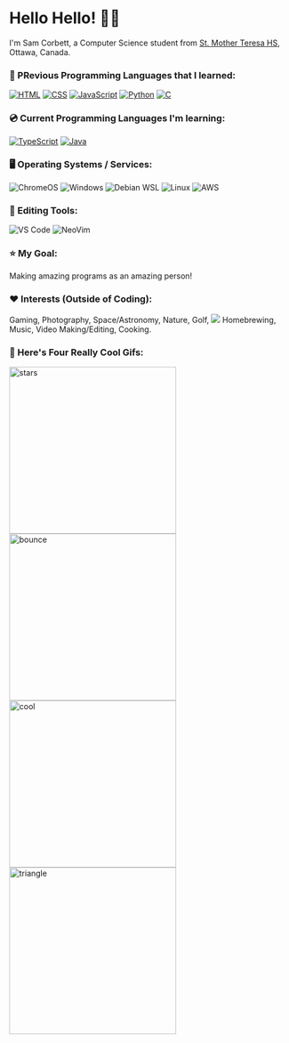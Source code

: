 # **Hello Hello! 👋🤓**
<p>I'm Sam Corbett, a Computer Science student from <a href="http://mths.ca">St. Mother Teresa HS</a>, Ottawa, Canada.</p>

### 💾 PRevious Programming Languages that I learned:
<p>
 <a href="https://github.com/search?q=user%3Asam-corbett+language%3Ahtml"><img alt="HTML" src="https://img.shields.io/badge/HTML-E34F26.svg?logo=html5&logoColor=white"></a>
 <a href="https://github.com/search?q=user%3Asam-corbett+language%3Acss"><img alt="CSS" src="https://img.shields.io/badge/CSS-1572B6.svg?logo=css3&logoColor=white"></a>
 <a href="https://github.com/search?q=user%3Asam-corbett+language%3Ajavascript"><img alt="JavaScript" src="https://img.shields.io/badge/JavaScript-F7DF1E.svg?logo=javascript&logoColor=black"></a>
 <a href="https://github.com/search?q=user%3Asam-corbett+language%3Ajavascript"><img alt="Python" src="https://img.shields.io/badge/Python-3670A0?logo=python&logoColor=ffdd54"></a>
 <a href="https://github.com/search?q=user%3Asam-corbett+language%3Ajavascript"><img alt="C" src="https://img.shields.io/badge/C-%2300599C.svg?logo=c&logoColor=white"></a>
</p>

### 💿 Current Programming Languages I'm learning:
<p>
 <a href="https://github.com/search?q=user%3Asam-corbett+language%3Ajavascript"><img alt="TypeScript" src="https://img.shields.io/badge/Typescript-%23007ACC.svg?logo=typescript&logoColor=white"></a>
 <a href="https://github.com/search?q=user%3Asam-corbett+language%3Ajavascript"><img alt="Java" src="https://img.shields.io/badge/Java-%23ED8B00.svg?logo=openjdk&logoColor=white"></a>
</p>

### 🖥️ Operating Systems / Services:
<p>
 <img src="https://img.shields.io/badge/chrome%20os-3d89fc?logo=google%20chrome&logoColor=white" alt="ChromeOS">
 <img src="https://img.shields.io/badge/Windows-0078D6?logo=windows&logoColor=white" alt="Windows">
 <img src="https://img.shields.io/badge/Debian-D70A53?logo=debian&logoColor=white" alt="Debian WSL">
 <img src="https://img.shields.io/badge/Linux-FCC624?logo=linux&logoColor=black" alt="Linux">
 <img src="https://img.shields.io/badge/AWS-%23FF9900.svg?logo=amazon-aws&logoColor=white" alt="AWS">
</p>

### 📝 Editing Tools:
<p>
 <img src="https://img.shields.io/badge/Visual%20Studio%20Code-0078d7.svg?logo=visual-studio-code&logoColor=white" alt="VS Code">
 <img src="https://img.shields.io/badge/NeoVim-%2357A143.svg?&logo=neovim&logoColor=white" alt="NeoVim">
</p>

### ⭐ My Goal:
<p>Making amazing programs as an amazing person!</p>

### ❤ Interests (Outside of Coding):
<p>Gaming, Photography, Space/Astronomy, Nature, Golf, <img src="https://img.shields.io/badge/Wii-8B8B8B?logo=wii&logoColor=white"> Homebrewing, Music, Video Making/Editing, Cooking.</p>

### 🤩 Here's Four Really Cool Gifs:
<p>
 <img src="https://i.pinimg.com/originals/a3/e1/46/a3e1462ce283d8694e0458336d1c0e59.gif" width=300 height=300 alt="stars" /> 
  <img src="https://www.icegif.com/wp-content/uploads/satisfying-icegif-1.gif" width=300 height=300 alt="bounce" />
   <img src="https://64.media.tumblr.com/7ebcfbf214ecbbe54d138090ac461ba8/tumblr_nu4x4pDGYD1tjryj4o1_500.gif" width=300 height=300 alt="cool" />
    <img src="https://cdn.booooooom.com/wp-content/uploads/2017/06/dave-whyte-15.gif" width=300 height=300 alt="triangle" />
</p>
